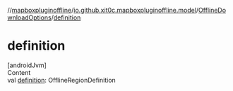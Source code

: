 //[mapboxpluginoffline](../../../index.md)/[io.github.xit0c.mapboxpluginoffline.model](../index.md)/[OfflineDownloadOptions](index.md)/[definition](definition.md)



# definition  
[androidJvm]  
Content  
val [definition](definition.md): OfflineRegionDefinition  




